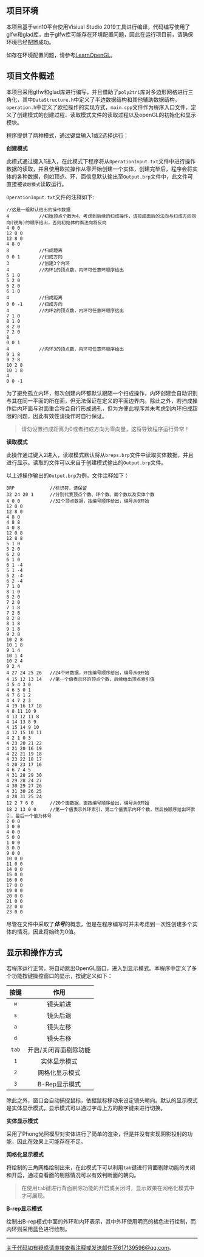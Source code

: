 ## 项目环境
本项目基于win10平台使用Visiual Studio 2019工具进行编译，代码编写使用了glfw和glad库，由于glfw库可能存在环境配置问题，因此在运行项目前，请确保环境已经配置成功。

如存在环境配置问题，请参考[LearnOpenGL](https://learnopengl-cn.github.io/01%20Getting%20started/02%20Creating%20a%20window/)。

## 项目文件概述
本项目采用glfw和glad库进行编写，并且借助了`poly2tri`库对多边形网格进行三角化，其中`DataStructure.h`中定义了半边数据结构和其他辅助数据结构，`operation.h`中定义了欧拉操作的实现方式，`main.cpp`文件作为程序入口文件，定义了创建模式的创建过程、读取模式文件的读取过程以及openGL的初始化和显示模块。

程序提供了两种模式，通过键盘输入1或2选择运行：

**创建模式**

此模式通过键入1进入，在此模式下程序将从`OperationInput.txt`文件中进行操作数据的读取，并且使用欧拉操作从零开始创建一个实体，创建完毕后，程序会将实体的各种数据，例如顶点、环、面信息默认输出至`Output.brp`文件中，此文件可直接被`读取模式`读取运行。

`OperationInput.txt`文件的注释如下:
```
//这是一组默认给出的操作数据
4	        //初始顶点个数为4，考虑到后续的扫成操作，请按成面后的法向与扫成方向同向(锐角)的顺序给出，否则初始体的面法向将反向
4 0 0       
12 0 0
12 8 0
4 8 0
8	        //扫成距离
0 0 1       //扫成方向
3           //创建3个内环
4		    //内环1的顶点数，内环可任意环顺序给出
5 1 0	
5 2 0
6 2 0
6 1 0
4		    //扫成距离
0 0 -1		//扫成方向
4		    //内环2的顶点数，内环可任意环顺序给出
7 1 0		
8 1 0
8 2 0
7 2 0
8		
0 0 1	
4		    //内环3的顶点数，内环可任意环顺序给出
9 1 8	
9 2 8
10 2 8
10 1 8
4	
0 0 -1	
```
为了避免孤立内环，每次创建内环都默认跟随一个扫成操作，内环创建会自动识别与其在同一平面的所在面，但无法保证在定义的平面边界内。除此之外，若扫成操作后内环面与对面重合将会自行形成通孔，但为方便此程序并未考虑到内环扫成超限的问题，因此有效性请操作时自行保证。
>请勿设置扫成距离为0或者扫成方向为零向量，这将导致程序运行异常！

**读取模式**

此操作通过键入2进入，读取模式默认将从`breps.brp`文件中读取实体数据，并且进行显示。读取的文件可以来自于创建模式输出的`Output.brp`文件。

以上述操作输出的`Output.brp`为例，文件注释如下：
```
BRP             //标识符，请保留
32 24 20 1      //分别代表顶点个数、环个数、面个数以及实体个数
4 0 0           //32个顶点数据，按编号顺序给出，编号从0开始
12 0 0 
12 8 0 
4 8 0 
4 8 8 
4 0 8 
12 0 8 
12 8 8 
5 1 0 
5 2 0 
6 2 0 
6 1 0 
6 1 -4 
5 1 -4 
5 2 -4 
6 2 -4 
7 1 0 
8 1 0 
8 2 0 
7 2 0 
7 1 8 
7 2 8 
8 2 8 
8 1 8 
9 1 8 
9 2 8 
10 2 8 
10 1 8 
9 1 4 
10 1 4 
10 2 4 
9 2 4 
4 27 24 25 26   //24个环数据，环按编号顺序给出，编号从0开始
4 15 12 13 14   //第一个值表示环的顶点个数，后续给出顶点索引值
4 5 4 3 0
4 6 5 0 1
4 7 6 1 2
4 4 7 2 3
4 19 16 17 18
4 8 11 10 9
4 13 12 11 8
4 14 13 8 9
4 15 14 9 10
4 12 15 10 11
4 2 1 0 3
4 23 20 21 22
4 21 20 16 19
4 22 21 19 18
4 23 22 18 17
4 20 23 17 16
4 6 7 4 5
4 31 28 29 30
4 29 28 24 27
4 30 29 27 26
4 31 30 26 25
4 28 31 25 24
12 2 7 6 0      //20个面数据，面按编号顺序给出，编号从0开始
18 2 13 0 0     //第一个值表示外环索引，第二个值表示内环个数，然后按顺序给出环索引，最后一个值为体号
2 0 0
3 0 0
4 0 0
5 0 0
1 0 0
8 0 0
9 0 0
10 0 0
11 0 0
14 0 0
15 0 0
16 0 0
17 0 0
19 0 0
20 0 0
21 0 0
22 0 0
23 0 0
```
尽管在文件中采取了***体号***的概念，但是在程序编写时并未考虑到一次性创建多个实体的情况，因此将始终为0值。

## 显示和操作方式
若程序运行正常，将自动跳出OpenGL窗口，进入到显示模式。本程序中定义了多个功能按键操控窗口的显示，按键定义如下：

按键 | 作用
:-: | :-:
`w`| 镜头前进
`s`| 镜头后退
`a`| 镜头左移
`d`| 镜头右移
`tab`|  开启/关闭背面剔除功能
`1`| 实体显示模式
`2`| 网格化显示模式
`3`| B-Rep显示模式

除此之外，窗口会自动捕捉鼠标，依据鼠标移动来设定镜头朝向。默认的显示模式是实体显示模式，显示模式可以通过字母上方的数字键来进行切换。

**实体显示模式**

采用了Phong光照模型对实体进行了简单的渲染，但是并没有实现阴影投射的功能，因此在效果上可能存在不足。

**网格化显示模式**

将绘制的三角网格绘制出来，在此模式下可以利用`tab`键进行背面剔除功能的关闭和开启，通过查看面的剔除情况可以有效判断面的朝向。
>在使用`tab`键进行背面剔除功能的开启或关闭时，显示效果在网格化模式中才可展现。

**B-rep显示模式**

绘制出B-rep模式中面的外环和内环表示，其中外环使用明亮的橘色进行绘制，而内环则采用蓝色进行绘制。

*********
关于代码如有疑惑请直接查看注释或发送邮件至617139596@qq.com。
